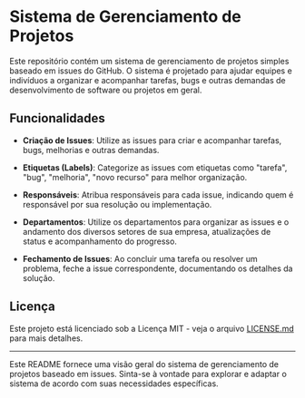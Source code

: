 # Sistema de Gerenciamento de Projetos

Este repositório contém um sistema de gerenciamento de projetos simples baseado em issues do GitHub. O sistema é projetado para ajudar equipes e indivíduos a organizar e acompanhar tarefas, bugs e outras demandas de desenvolvimento de software ou projetos em geral.

## Funcionalidades

- **Criação de Issues**: Utilize as issues para criar e acompanhar tarefas, bugs, melhorias e outras demandas.

- **Etiquetas (Labels)**: Categorize as issues com etiquetas como "tarefa", "bug", "melhoria", "novo recurso" para melhor organização.

- **Responsáveis**: Atribua responsáveis para cada issue, indicando quem é responsável por sua resolução ou implementação.

- **Departamentos**: Utilize os departamentos para organizar as issues e o andamento dos diversos setores de sua empresa, atualizações de status e acompanhamento do progresso.

- **Fechamento de Issues**: Ao concluir uma tarefa ou resolver um problema, feche a issue correspondente, documentando os detalhes da solução.



## Licença

Este projeto está licenciado sob a Licença MIT - veja o arquivo [LICENSE.md](LICENSE.md) para mais detalhes.

---

Este README fornece uma visão geral do sistema de gerenciamento de projetos baseado em issues. Sinta-se à vontade para explorar e adaptar o sistema de acordo com suas necessidades específicas.

